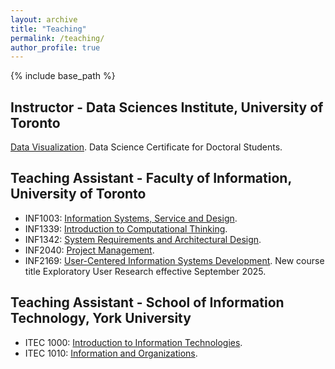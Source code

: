 ```yaml
---
layout: archive
title: "Teaching"
permalink: /teaching/
author_profile: true
---
```



{% include base_path %}

Instructor - Data Sciences Institute, University of Toronto
------

[Data Visualization](https://datasciences.utoronto.ca/doctoral_ds_certificate/). Data Science Certificate for Doctoral Students.

Teaching Assistant - Faculty of Information, University of Toronto
------

- INF1003: [Information Systems, Service and Design](https://ischool.utoronto.ca/course/information-systems-services-and-design/).
- INF1339: [Introduction to Computational Thinking](https://ischool.utoronto.ca/course/introduction-to-computational-thinking/). 
- INF1342: [System Requirements and Architectural Design](https://ischool.utoronto.ca/course/system-requirements-and-architectural-design/).
- INF2040: [Project Management](https://ischool.utoronto.ca/course/project-management/).
- INF2169: [User-Centered Information Systems Development](https://ischool.utoronto.ca/course/user-centred-information-systems-development/). New course title Exploratory User Research effective September 2025.

Teaching Assistant - School of Information Technology, York University
------

- ITEC 1000: [Introduction to Information Technologies](https://www.yorku.ca/laps/itec/course-description/ap-itec-1000-3-00-introduction-to-information-technologies/).
- ITEC 1010: [Information and Organizations](https://www.yorku.ca/laps/itec/course-description/ap-itec-1010-3-00-information-and-organizations/).